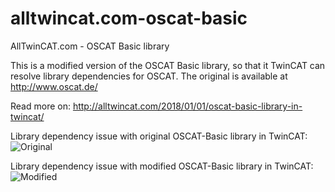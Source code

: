 # alltwincat.com-oscat-basic
AllTwinCAT.com - OSCAT Basic library

This is a modified version of the OSCAT Basic library, so that it TwinCAT can resolve library dependencies for OSCAT.
The original is available at http://www.oscat.de/

Read more on: http://alltwincat.com/2018/01/01/oscat-basic-library-in-twincat/

Library dependency issue with original OSCAT-Basic library in TwinCAT:
![Original](http://alltwincat.com/wp-content/uploads/2017/12/OSCAT-reference.png)

Library dependency issue with modified OSCAT-Basic library in TwinCAT:
![Modified](http://alltwincat.com/wp-content/uploads/2017/12/oscatbasic_twincatfixed.png)